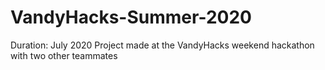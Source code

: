 # VandyHacks-Summer-2020
Duration: July 2020
Project made at the VandyHacks weekend hackathon with two other teammates
